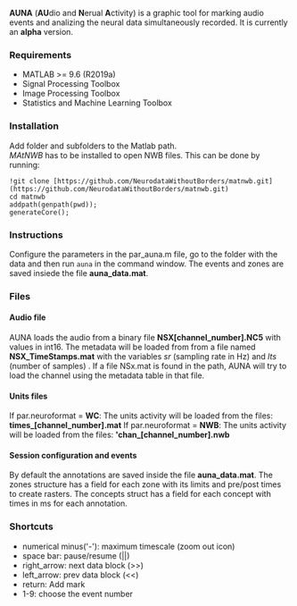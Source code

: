 **AUNA** (**AU**dio and **N**erual **A**ctivity) is a graphic tool for marking audio events and analizing the neural data simultaneously recorded. It is currently an **alpha** version.

 
### Requirements  
 
- MATLAB >= 9.6 (R2019a)  
- Signal Processing Toolbox  
- Image Processing Toolbox  
- Statistics and Machine Learning Toolbox  
 
### Installation  
Add folder and subfolders to the Matlab path.  
_MAtNWB_ has to be installed to open NWB files. This can be done by running:  
 
```  
!git clone [https://github.com/NeurodataWithoutBorders/matnwb.git](https://github.com/NeurodataWithoutBorders/matnwb.git)  
cd matnwb  
addpath(genpath(pwd));  
generateCore();  
```

 
### Instructions  
Configure the parameters in the par_auna.m file, go to the folder with the data and then run `auna` in the command window.
The events and zones are saved insiede the file  **auna_data.mat**.

### Files
#### Audio file
AUNA loads the audio from a binary file **NSX[channel_number].NC5** with values in int16. The metadata will be loaded from from a file named **NSX_TimeStamps.mat** with the variables _sr_ (sampling rate in Hz) and _lts_ (number of samples) .
If a file NSx.mat is found in the path, AUNA will try to load the channel using the metadata table in that file. 

#### Units files
If par.neuroformat = **WC**: The units activity will be loaded from the files: **times_[channel_number].mat**
If par.neuroformat = **NWB**: The units activity will be loaded from the files: **'chan_[channel_number].nwb**

#### Session configuration and events
By default the annotations are saved inside the file **auna_data.mat**. The zones structure has a field for each zone with its limits and pre/post times to create rasters.
The concepts struct has a field for each concept with times in ms for each annotation.

### Shortcuts  
 
- numerical minus('-'): maximum timescale (zoom out icon)  
- space bar: pause/resume (||)  
- right_arrow: next data block (>>)  
- left_arrow: prev data block (<<)  
- return: Add mark  
- 1-9: choose the event number
  
